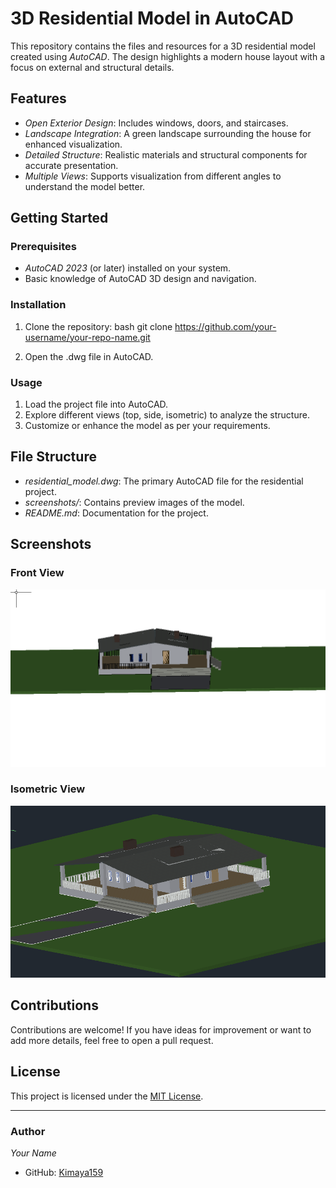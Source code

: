 # 3D Residential Model in AutoCAD



This repository contains the files and resources for a 3D residential model created using *AutoCAD*. The design highlights a modern house layout with a focus on external and structural details.

## Features

- *Open Exterior Design*: Includes windows, doors, and staircases.
- *Landscape Integration*: A green landscape surrounding the house for enhanced visualization.
- *Detailed Structure*: Realistic materials and structural components for accurate presentation.
- *Multiple Views*: Supports visualization from different angles to understand the model better.

## Getting Started

### Prerequisites

- *AutoCAD 2023* (or later) installed on your system.
- Basic knowledge of AutoCAD 3D design and navigation.

### Installation

1. Clone the repository:
   bash
   git clone https://github.com/your-username/your-repo-name.git
   
2. Open the .dwg file in AutoCAD.

### Usage

1. Load the project file into AutoCAD.
2. Explore different views (top, side, isometric) to analyze the structure.
3. Customize or enhance the model as per your requirements.

## File Structure

- *residential_model.dwg*: The primary AutoCAD file for the residential project.
- *screenshots/*: Contains preview images of the model.
- *README.md*: Documentation for the project.

## Screenshots

### Front View
![Front View](https://github.com/Kimaya159/One-Storey-Building-/blob/main/Front%20View.png)

### Isometric View
![Isometric View](https://github.com/Kimaya159/One-Storey-Building-/blob/main/Isometric%20View.png)

## Contributions

Contributions are welcome! If you have ideas for improvement or want to add more details, feel free to open a pull request.

## License

This project is licensed under the [MIT License](LICENSE).

---

### Author

*Your Name*  
- GitHub: [Kimaya159](https://github.com/Kimaya159)
